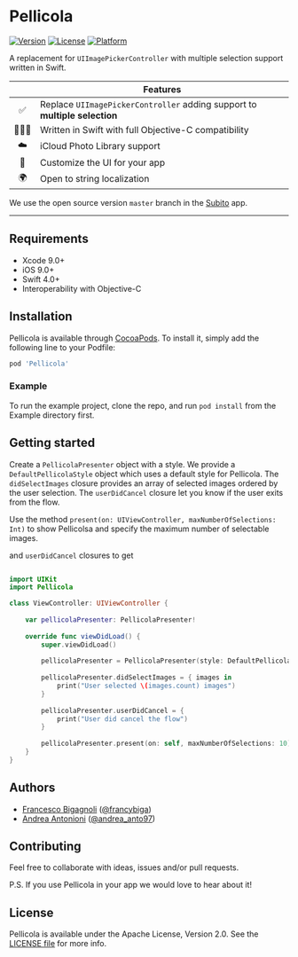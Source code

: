 # Pellicola

[![Version](https://img.shields.io/cocoapods/v/Pellicola.svg?style=flat)](http://cocoapods.org/pods/Pellicola)
[![License](https://img.shields.io/cocoapods/l/Pellicola.svg?style=flat)](http://cocoapods.org/pods/Pellicola)
[![Platform](https://img.shields.io/cocoapods/p/Pellicola.svg?style=flat)](http://cocoapods.org/pods/Pellicola)

A replacement for `UIImagePickerController` with multiple selection support written in Swift.

| | Features |
:---: | --- |
✅ | Replace `UIImagePickerController` adding support to **multiple selection** |
👨🏻‍💻 | Written in Swift with full Objective-C compatibility |
☁️ | iCloud Photo Library support |
🎨 | Customize the UI for your app |
🌍 | Open to string localization |

We use the open source version `master` branch in the [Subito](https://itunes.apple.com/us/app/subito-it/id450775137?ls=1&mt=8) app.

***

## Requirements

* Xcode 9.0+
* iOS 9.0+
* Swift 4.0+
* Interoperability with Objective-C

## Installation

Pellicola is available through [CocoaPods](http://cocoapods.org). To install
it, simply add the following line to your Podfile:

```ruby
pod 'Pellicola'
```

### Example

To run the example project, clone the repo, and run `pod install` from the Example directory first.

## Getting started

Create a `PellicolaPresenter` object with a style. We provide a `DefaultPellicolaStyle` object which uses a default style for Pellicola. The `didSelectImages` closure provides an array of selected images ordered by the user selection. The `userDidCancel` closure let you know if the user exits from the flow.

Use the method `present(on: UIViewController, maxNumberOfSelections: Int)` to show Pellicolsa and specify the maximum number of selectable images.

and `userDidCancel` closures to get 

```swift

import UIKit
import Pellicola

class ViewController: UIViewController {
    
    var pellicolaPresenter: PellicolaPresenter!
    
    override func viewDidLoad() {
        super.viewDidLoad()
        
        pellicolaPresenter = PellicolaPresenter(style: DefaultPellicolaStyle())
        
        pellicolaPresenter.didSelectImages = { images in
            print("User selected \(images.count) images")
        }
        
        pellicolaPresenter.userDidCancel = {
            print("User did cancel the flow")
        }
        
        pellicolaPresenter.present(on: self, maxNumberOfSelections: 10)
    }
}


```

## Authors

* [Francesco Bigagnoli](https://github.com/francybiga) ([@francybiga](https://twitter.com/francybiga))
* [Andrea Antonioni](https://github.com/andreaantonioni) ([@andrea_anto97](https://twitter.com/andrea_anto97))

## Contributing

Feel free to collaborate with ideas, issues and/or pull requests.

P.S. If you use Pellicola in your app we would love to hear about it!

## License

Pellicola is available under the Apache License, Version 2.0. See the [LICENSE file](https://github.com/Subito-it/Pellicola/blob/master/LICENSE) for more info.
